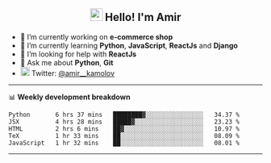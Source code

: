 <h2 align="center"><img src="https://media.giphy.com/media/hvRJCLFzcasrR4ia7z/giphy.gif" width="25px"> Hello! I'm Amir</h2>

- 🔭 I’m currently working on **e-commerce shop**
- 🌱 I’m currently learning **Python**, **JavaScript**, **ReactJs** and **Django**
- 🤔 I’m looking for help with **ReactJs**
- 💬 Ask me about **Python**, **Git**
- <img alt="Amir Kamolov | Twitter" width="18px" src="https://raw.githubusercontent.com/peterthehan/peterthehan/master/assets/twitter.svg" /> Twitter: [@amir__kamolov ](https://twitter.com/amir__kamolov)

---

📊 **Weekly development breakdown**
<!--START_SECTION:waka-->
```text
Python       6 hrs 37 mins   ████████▓░░░░░░░░░░░░░░░░   34.37 % 
JSX          4 hrs 28 mins   █████▓░░░░░░░░░░░░░░░░░░░   23.23 % 
HTML         2 hrs 6 mins    ██▓░░░░░░░░░░░░░░░░░░░░░░   10.97 % 
TeX          1 hr 33 mins    ██░░░░░░░░░░░░░░░░░░░░░░░   08.09 % 
JavaScript   1 hr 32 mins    ██░░░░░░░░░░░░░░░░░░░░░░░   08.01 % 
```
<!--END_SECTION:waka-->

---

